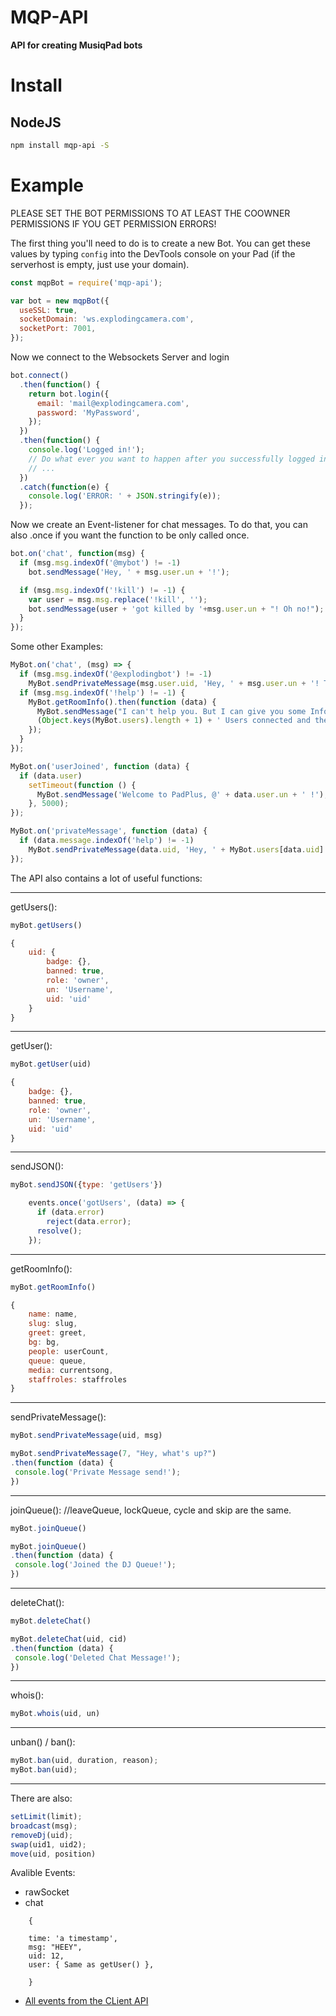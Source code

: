 # MQP-API

**API for creating MusiqPad bots**

# Install

## NodeJS

```bash
npm install mqp-api -S
```

# Example

PLEASE SET THE BOT PERMISSIONS TO AT LEAST THE COOWNER PERMISSIONS IF YOU GET PERMISSION ERRORS!

The first thing you'll need to do is to create a new Bot. You can get these values by typing `config` into the DevTools console on your Pad (if the serverhost is empty, just use your domain).

```js
const mqpBot = require('mqp-api');

var bot = new mqpBot({
  useSSL: true,
  socketDomain: 'ws.explodingcamera.com',
  socketPort: 7001,
});
```

Now we connect to the Websockets Server and login

```js
bot.connect()
  .then(function() {
    return bot.login({
      email: 'mail@explodingcamera.com',
      password: 'MyPassword',
    });
  })
  .then(function() {
    console.log('Logged in!');
    // Do what ever you want to happen after you successfully logged in
    // ...
  })
  .catch(function(e) {
    console.log('ERROR: ' + JSON.stringify(e));
  });
```

Now we create an Event-listener for chat messages. To do that, you can also .once if you want the function to be only called once.

```js
bot.on('chat', function(msg) {
  if (msg.msg.indexOf('@mybot') != -1)
    bot.sendMessage('Hey, ' + msg.user.un + '!');

  if (msg.msg.indexOf('!kill') != -1) {
    var user = msg.msg.replace('!kill', '');
    bot.sendMessage(user + 'got killed by '+msg.user.un + "! Oh no!");
  }
});
```

Some other Examples:

```js
MyBot.on('chat', (msg) => {
  if (msg.msg.indexOf('@explodingbot') != -1)
    MyBot.sendPrivateMessage(msg.user.uid, 'Hey, ' + msg.user.un + '! To check all of my commands, type "!help".');
  if (msg.msg.indexOf('!help') != -1) {
    MyBot.getRoomInfo().then(function (data) {
      MyBot.sendMessage("I can't help you. But I can give you some Infos about the room: There are currently " +
      (Object.keys(MyBot.users).length + 1) + ' Users connected and there are ' + data.queue + ' people in the Queue');
    });
  }
});

MyBot.on('userJoined', function (data) {
  if (data.user)
    setTimeout(function () {
      MyBot.sendMessage('Welcome to PadPlus, @' + data.user.un + ' !');
    }, 5000);
});

MyBot.on('privateMessage', function (data) {
  if (data.message.indexOf('help') != -1)
    MyBot.sendPrivateMessage(data.uid, 'Hey, ' + MyBot.users[data.uid].un + '! To check all of my commands, type "!help".');
});
```

The API also contains a lot of useful functions:

--------------------------------------------------------------------------------

getUsers():

```js
myBot.getUsers()
```

```js
{
    uid: {
        badge: {},
        banned: true,
        role: 'owner',
        un: 'Username',
        uid: 'uid'
    }
}
```

--------------------------------------------------------------------------------

getUser():

```js
myBot.getUser(uid)
```

```js
{
    badge: {},
    banned: true,
    role: 'owner',
    un: 'Username',
    uid: 'uid'
}
```

--------------------------------------------------------------------------------

sendJSON():

```js
myBot.sendJSON({type: 'getUsers'})
```

```js
    events.once('gotUsers', (data) => {
      if (data.error)
        reject(data.error);
      resolve();
    });
```

--------------------------------------------------------------------------------

getRoomInfo():

```js
myBot.getRoomInfo()
```

```js
{
    name: name,
    slug: slug,
    greet: greet,
    bg: bg,
    people: userCount,
    queue: queue,
    media: currentsong,
    staffroles: staffroles
}
```

--------------------------------------------------------------------------------

sendPrivateMessage():

```js
myBot.sendPrivateMessage(uid, msg)
```

```js
myBot.sendPrivateMessage(7, "Hey, what's up?")
.then(function (data) {
 console.log('Private Message send!');
})
```

--------------------------------------------------------------------------------

joinQueue(): //leaveQueue, lockQueue, cycle and skip are the same.

```js
myBot.joinQueue()
```

```js
myBot.joinQueue()
.then(function (data) {
 console.log('Joined the DJ Queue!');
})
```

--------------------------------------------------------------------------------

deleteChat():

```js
myBot.deleteChat()
```

```js
myBot.deleteChat(uid, cid)
.then(function (data) {
 console.log('Deleted Chat Message!');
})
```

--------------------------------------------------------------------------------

whois():

```js
myBot.whois(uid, un)
```

--------------------------------------------------------------------------------

unban() / ban():

```js
myBot.ban(uid, duration, reason);
myBot.ban(uid);
```

--------------------------------------------------------------------------------

There are also:

```js
setLimit(limit);
broadcast(msg);
removeDj(uid);
swap(uid1, uid2);
move(uid, position)
```

Avalible Events:

- rawSocket
- chat

```
    {

    time: 'a timestamp',
    msg: "HEEY",
    uid: 12,
    user: { Same as getUser() },

    }
```

- [All events from the CLient API](https://musiqpad.com/api/#musiqpad-client-data-api-events)
